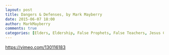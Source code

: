 ```yaml
---
layout: post
title: Dangers & Defenses, by Mark Mayberry
date: 2015-06-07 18:00
author: MarkMayberry
comments: true
categories: [Elders, Eldership, False Prophets, False Teachers, Jesus Christ, Video, Sheep, Shepherds]
---
```

https://vimeo.com/130116183
